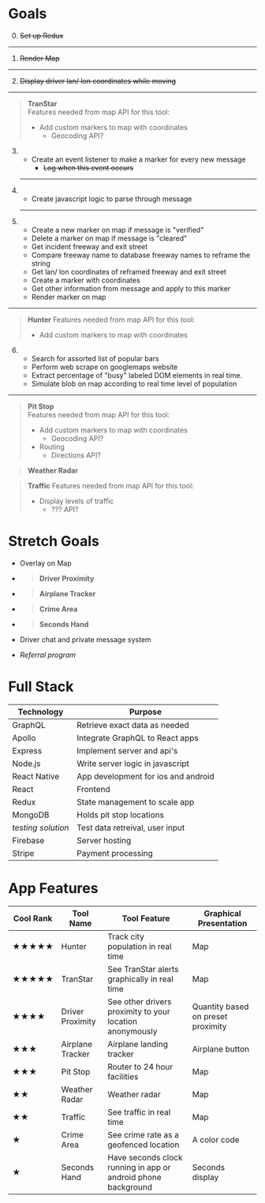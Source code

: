 # Goals

0. ~~Set up Redux~~

---

1. ~~Render Map~~

---

2. ~~Display driver lan/ lon coordinates while moving~~

---

> **TranStar**  
> Features needed from map API for this tool:
>
> - Add custom markers to map with coordinates
>   - Geocoding API?

3.  - Create an event listener to make a marker for every new message
      - ~~Log when this event occurs~~

    ***

4.  - Create javascript logic to parse through message

    ***

5.  - Create a new marker on map if message is "verified"
    - Delete a marker on map if message is "cleared"
    - Get incident freeway and exit street
    - Compare freeway name to database freeway names to reframe the string
    - Get lan/ lon coordinates of reframed freeway and exit street
    - Create a marker with coordinates
    - Get other information from message and apply to this marker
    - Render marker on map

---

> **Hunter**
> Features needed from map API for this tool:
>
> - Add custom markers to map with coordinates

6.  - Search for assorted list of popular bars
    - Perform web scrape on googlemaps website
    - Extract percentage of "busy" labeled DOM elements in real time.
    - Simulate blob on map according to real time level of population

---

> **Pit Stop**  
> Features needed from map API for this tool:
>
> - Add custom markers to map with coordinates
>   - Geocoding API?
> - Routing
>   - Directions API?

> **Weather Radar**

> **Traffic**
> Features needed from map API for this tool:
>
> - Display levels of traffic
>   - ??? API?

# Stretch Goals

- Overlay on Map

- > **Driver Proximity**

- > **Airplane Tracker**

- > **Crime Area**

- > **Seconds Hand**

- Driver chat and private message system

- _Referral program_

# Full Stack

| Technology         | Purpose                             |
| ------------------ | ----------------------------------- |
| GraphQL            | Retrieve exact data as needed       |
| Apollo             | Integrate GraphQL to React apps     |
| Express            | Implement server and api's          |
| Node.js            | Write server logic in javascript    |
| React Native       | App development for ios and android |
| React              | Frontend                            |
| Redux              | State management to scale app       |
| MongoDB            | Holds pit stop locations            |
| _testing solution_ | Test data retreival, user input     |
| Firebase           | Server hosting                      |
| Stripe             | Payment processing                  |

# App Features

| Cool Rank | Tool Name        | Tool Feature                                                  | Graphical Presentation             |
| --------- | ---------------- | ------------------------------------------------------------- | ---------------------------------- |
| ★★★★★     | Hunter           | Track city population in real time                            | Map                                |
| ★★★★★     | TranStar         | See TranStar alerts graphically in real time                  | Map                                |
| ★★★★      | Driver Proximity | See other drivers proximity to your location anonymously      | Quantity based on preset proximity |
| ★★★       | Airplane Tracker | Airplane landing tracker                                      | Airplane button                    |
| ★★★       | Pit Stop         | Router to 24 hour facilities                                  | Map                                |
| ★★        | Weather Radar    | Weather radar                                                 | Map                                |
| ★★        | Traffic          | See traffic in real time                                      | Map                                |
| ★         | Crime Area       | See crime rate as a geofenced location                        | A color code                       |
| ★         | Seconds Hand     | Have seconds clock running in app or android phone background | Seconds display                    |
